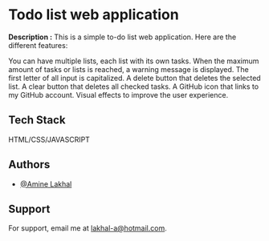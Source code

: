 
# Todo list web application

**Description :** 
This is a simple to-do list web application. Here are the different features:

You can have multiple lists, each list with its own tasks.
When the maximum amount of tasks or lists is reached, a warning message is displayed.
The first letter of all input is capitalized.
A delete button that deletes the selected list.
A clear button that deletes all checked tasks.
A GitHub icon that links to my GitHub account.
Visual effects to improve the user experience.

## Tech Stack

HTML/CSS/JAVASCRIPT

## Authors

- [@Amine Lakhal](https://github.com/aminelkl)

## Support

For support, email me at lakhal-a@hotmail.com.

